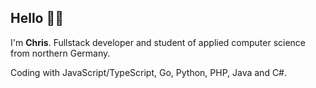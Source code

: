 ## Hello 👋🤓

I'm **Chris**. Fullstack developer and student of applied computer science from northern Germany.

Coding with JavaScript/TypeScript, Go, Python, PHP, Java and C#.
